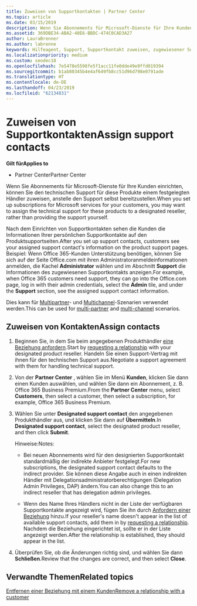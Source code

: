 ```yaml
---
title: Zuweisen von Supportkontakten | Partner Center
ms.topic: article
ms.date: 03/15/2019
description: Wenn Sie Abonnements für Microsoft-Dienste für Ihre Kunden einrichten, können Sie den technischen Support für diese Produkte einem festgelegten Händler zuweisen, anstelle den Support selbst bereitzustellen.
ms.assetid: 369DBE34-ABA2-40E6-BBDC-474C0CAD3A27
author: LauraBrenner
ms.author: labrenne
keywords: Hilfeagent, Support, Supportkontakt zuweisen, zugewiesener Supportkontakt
ms.localizationpriority: medium
ms.custom: seodec18
ms.openlocfilehash: 7e5478e5598fe5f1acc11fe0dde49e9ffd019394
ms.sourcegitcommit: b1ab80345b4e4af649fb8cc51d96d798e0791ade
ms.translationtype: HT
ms.contentlocale: de-DE
ms.lasthandoff: 04/23/2019
ms.locfileid: "62134831"
---
```

# <a name="assign-support-contacts"></a><span data-ttu-id="165dc-104">Zuweisen von Supportkontakten</span><span class="sxs-lookup"><span data-stu-id="165dc-104">Assign support contacts</span></span>

<span data-ttu-id="165dc-105">**Gilt für**</span><span class="sxs-lookup"><span data-stu-id="165dc-105">**Applies to**</span></span>

-  <span data-ttu-id="165dc-106">Partner Center</span><span class="sxs-lookup"><span data-stu-id="165dc-106">Partner Center</span></span>

<span data-ttu-id="165dc-107">Wenn Sie Abonnements für Microsoft-Dienste für Ihre Kunden einrichten, können Sie den technischen Support für diese Produkte einem festgelegten Händler zuweisen, anstelle den Support selbst bereitzustellen.</span><span class="sxs-lookup"><span data-stu-id="165dc-107">When you set up subscriptions for Microsoft services for your customers, you may want to assign the technical support for these products to a designated reseller, rather than providing the support yourself.</span></span>

<span data-ttu-id="165dc-108">Nach dem Einrichten von Supportkontakten sehen die Kunden die Informationen Ihrer persönlichen Supportkontakte auf den Produktsupportseiten.</span><span class="sxs-lookup"><span data-stu-id="165dc-108">After you set up support contacts, customers see your assigned support contact's information on the product support pages.</span></span> <span data-ttu-id="165dc-109">Beispiel: Wenn Office 365-Kunden Unterstützung benötigen, können Sie sich auf der Seite Office.com mit ihren Administratoranmeldeinformationen anmelden, die Kachel **Administrator** wählen und im Abschnitt **Support** die Informationen des zugewiesenen Supportkontakts anzeigen.</span><span class="sxs-lookup"><span data-stu-id="165dc-109">For example, when Office 365 customers need support, they can go into the Office.com page, log in with their admin credentials, select the **Admin** tile, and under the **Support** section, see the assigned support contact information.</span></span>

<span data-ttu-id="165dc-110">Dies kann für [Multipartner](multipartner.md)- und [Multichannel](multichannel.md)-Szenarien verwendet werden.</span><span class="sxs-lookup"><span data-stu-id="165dc-110">This can be used for [multi-partner](multipartner.md) and [multi-channel](multichannel.md) scenarios.</span></span> 

<a href="" id="assigncontacts"></a>
## <a name="assign-contacts"></a><span data-ttu-id="165dc-111">Zuweisen von Kontakten</span><span class="sxs-lookup"><span data-stu-id="165dc-111">Assign contacts</span></span>

1.  <span data-ttu-id="165dc-112">Beginnen Sie, in dem Sie beim angegebenen Produkthändler [eine Beziehung anfordern](request-a-relationship-with-a-customer.md).</span><span class="sxs-lookup"><span data-stu-id="165dc-112">Start by [requesting a relationship](request-a-relationship-with-a-customer.md) with your designated product reseller.</span></span> <span data-ttu-id="165dc-113">Handeln Sie einen Support-Vertrag mit ihnen für den technischen Support aus.</span><span class="sxs-lookup"><span data-stu-id="165dc-113">Negotiate a support agreement with them for handling technical support.</span></span>

2.  <span data-ttu-id="165dc-114">Von der **Partner Center** , wählen Sie im Menü **Kunden**, klicken Sie dann einen Kunden auswählen, und wählen Sie dann ein Abonnement, z. B. Office 365 Business Premium.</span><span class="sxs-lookup"><span data-stu-id="165dc-114">From the **Partner Center** menu, select **Customers**, then select a customer, then select a subscription, for example, Office 365 Business Premium.</span></span>

3.  <span data-ttu-id="165dc-115">Wählen Sie unter **Designated support contact** den angegebenen Produkthändler aus, und klicken Sie dann auf **Übermitteln**.</span><span class="sxs-lookup"><span data-stu-id="165dc-115">In  **Designated support contact**, select the designated product reseller, and then click **Submit**.</span></span> 

    <span data-ttu-id="165dc-116">Hinweise:</span><span class="sxs-lookup"><span data-stu-id="165dc-116">Notes:</span></span> 
    
    *  <span data-ttu-id="165dc-117">Bei neuen Abonnements wird für den designierten Supportkontakt standardmäßig der indirekte Anbieter festgelegt.</span><span class="sxs-lookup"><span data-stu-id="165dc-117">For new subscriptions, the designated support contact defaults to the indirect provider.</span></span> <span data-ttu-id="165dc-118">Sie können diese Angabe auch in einen indirekten Händler mit Delegationsadministratorberechtigungen (Delegation Admin Privileges, DAP) ändern.</span><span class="sxs-lookup"><span data-stu-id="165dc-118">You can also change this to an indirect reseller that has delegation admin privileges.</span></span>
    
    *  <span data-ttu-id="165dc-119">Wenn des Name Ihres Händlers nicht in der Liste der verfügbaren Supportkontakte angezeigt wird, fügen Sie ihn durch [Anfordern einer Beziehung](request-a-relationship-with-a-customer.md) hinzu.</span><span class="sxs-lookup"><span data-stu-id="165dc-119">If your reseller's name doesn't appear in the list of available support contacts, add them in by [requesting a relationship](request-a-relationship-with-a-customer.md).</span></span> <span data-ttu-id="165dc-120">Nachdem die Beziehung eingerichtet ist, sollte er in der Liste angezeigt werden.</span><span class="sxs-lookup"><span data-stu-id="165dc-120">After the relationship is established, they should appear in the list.</span></span>  

4.  <span data-ttu-id="165dc-121">Überprüfen Sie, ob die Änderungen richtig sind, und wählen Sie dann **Schließen**.</span><span class="sxs-lookup"><span data-stu-id="165dc-121">Review that the changes are correct, and then select **Close**.</span></span>

## <a name="related-topics"></a><span data-ttu-id="165dc-122">Verwandte Themen</span><span class="sxs-lookup"><span data-stu-id="165dc-122">Related topics</span></span>

[<span data-ttu-id="165dc-123">Entfernen einer Beziehung mit einem Kunden</span><span class="sxs-lookup"><span data-stu-id="165dc-123">Remove a relationship with a customer</span></span>](remove-a-relationship.md)